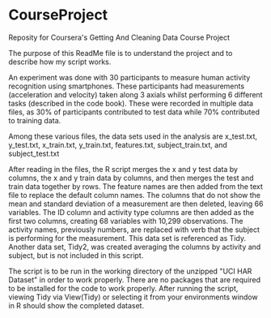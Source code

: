 # CourseProject
Reposity for Coursera's Getting And Cleaning Data Course Project

The purpose of this ReadMe file is to understand the project and to describe how my script works. 

An experiment was done with 30 participants to measure human activity recognition using smartphones.
These participants had measurements (acceleration and velocity) taken along 3 axials whilst performing
6 different tasks (described in the code book).  These were recorded in multiple data files, as 30% of participants
contributed to test data while 70% contributed to training data.

Among these various files, the data sets used in the analysis are  x_test.txt, y_test.txt, x_train.txt, y_train.txt, features.txt, subject_train.txt, and subject_test.txt

After reading in the files, the R script merges the x and y test data by columns, the x and y train data by columns,
and then merges the test and train data together by rows.  The feature names are then added from the text file to replace 
the default column names.  The columns that do not show the mean and standard deviation of a measurement are then deleted, leaving 66 variables. 
The ID column and activity type columns are then added as the first two columns, creating 68 variables with 10,299 observations.
The activity names, previously numbers, are replaced with verb that the subject is performing for the measurement.  This data set is referenced as Tidy.
Another data set, Tidy2, was created averaging the columns by activity and subject, but is not included in this script.

The script is to be run in the working directory of the unzipped "UCI HAR Dataset" in order to work properly.
There are no packages that are required to be installed for the code to work properly.  After running the script, viewing Tidy 
via View(Tidy) or selecting it from your environments window in R should show the completed dataset.